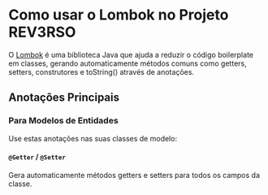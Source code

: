 # Como usar o Lombok no Projeto REV3RSO

O [Lombok](https://projectlombok.org/) é uma biblioteca Java que ajuda a reduzir o código boilerplate em classes, gerando automaticamente métodos comuns como getters, setters, construtores e toString() através de anotações.

## Anotações Principais

### Para Modelos de Entidades

Use estas anotações nas suas classes de modelo:

#### `@Getter` / `@Setter`
Gera automaticamente métodos getters e setters para todos os campos da classe.
